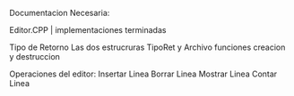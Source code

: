 Documentacion Necesaria:

Editor.CPP | implementaciones terminadas

Tipo de Retorno
Las dos estrucruras TipoRet y Archivo
funciones
creacion y destruccion
            
Operaciones del editor:
            Insertar Linea
            Borrar Linea
            Mostrar Linea
            Contar Linea

